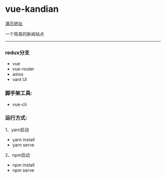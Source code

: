 # vue-kandian 


[演示地址](http://yinhengli.com)

一个简易的新闻站点

---

### redux分支
- vue
- vue-router
- axios
- vant UI

### 脚手架工具:
- vue-cli

### 运行方式:
1、yarn启动

- yarn install
- yarn serve  

2、npm启动

- npm install
- npm serve
  
